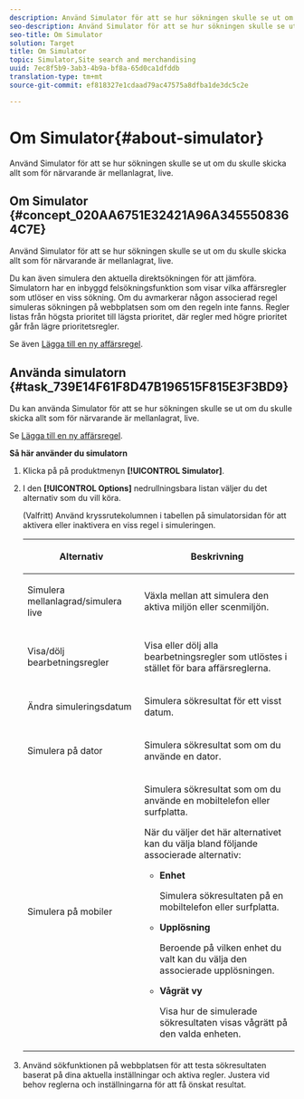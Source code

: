 ```yaml
---
description: Använd Simulator för att se hur sökningen skulle se ut om du skulle skicka allt som för närvarande är mellanlagrat, live.
seo-description: Använd Simulator för att se hur sökningen skulle se ut om du skulle skicka allt som för närvarande är mellanlagrat, live.
seo-title: Om Simulator
solution: Target
title: Om Simulator
topic: Simulator,Site search and merchandising
uuid: 7ec8f5b9-3ab3-4b9a-bf8a-65d0ca1dfddb
translation-type: tm+mt
source-git-commit: ef818327e1cdaad79ac47575a8dfba1de3dc5c2e

---
```



# Om Simulator{#about-simulator}

Använd Simulator för att se hur sökningen skulle se ut om du skulle skicka allt som för närvarande är mellanlagrat, live.

## Om Simulator {#concept_020AA6751E32421A96A3455508364C7E}

Använd Simulator för att se hur sökningen skulle se ut om du skulle skicka allt som för närvarande är mellanlagrat, live.

Du kan även simulera den aktuella direktsökningen för att jämföra. Simulatorn har en inbyggd felsökningsfunktion som visar vilka affärsregler som utlöser en viss sökning. Om du avmarkerar någon associerad regel simuleras sökningen på webbplatsen som om den regeln inte fanns. Regler listas från högsta prioritet till lägsta prioritet, där regler med högre prioritet går från lägre prioritetsregler.

Se även [Lägga till en ny affärsregel](c-about-rules-menu/c-about-business-rules.md#task_BD3B31ED48BB4B1B8F1DCD3BFA2528E7).

## Använda simulatorn {#task_739E14F61F8D47B196515F815E3F3BD9}

Du kan använda Simulator för att se hur sökningen skulle se ut om du skulle skicka allt som för närvarande är mellanlagrat, live.

Se [Lägga till en ny affärsregel](c-about-rules-menu/c-about-business-rules.md#task_BD3B31ED48BB4B1B8F1DCD3BFA2528E7).

**Så här använder du simulatorn**

1. Klicka på på produktmenyn **[!UICONTROL Simulator]**.
1. I den **[!UICONTROL Options]** nedrullningsbara listan väljer du det alternativ som du vill köra.

   <!-- 
   
   r_simulator_page_options.xml
   
   -->

   (Valfritt) Använd kryssrutekolumnen i tabellen på simulatorsidan för att aktivera eller inaktivera en viss regel i simuleringen.

   <table> 
    <thead> 
      <tr> 
      <th colname="col1" class="entry"> <p>Alternativ </p> </th> 
      <th colname="col2" class="entry"> <p>Beskrivning </p> </th> 
      </tr> 
    </thead>
    <tbody> 
      <tr> 
      <td colname="col1"> <p>Simulera mellanlagrad/simulera live </p> </td> 
      <td colname="col2"> <p>Växla mellan att simulera den aktiva miljön eller scenmiljön. </p> </td> 
      </tr> 
      <tr> 
      <td colname="col1"> <p>Visa/dölj bearbetningsregler </p> </td> 
      <td colname="col2"> <p>Visa eller dölj alla bearbetningsregler som utlöstes i stället för bara affärsreglerna. </p> </td> 
      </tr> 
      <tr> 
      <td colname="col1"> <p>Ändra simuleringsdatum </p> </td> 
      <td colname="col2"> <p>Simulera sökresultat för ett visst datum. </p> </td> 
      </tr> 
      <tr> 
      <td colname="col1"> <p>Simulera på dator </p> </td> 
      <td colname="col2"> <p>Simulera sökresultat som om du använde en dator. </p> </td> 
      </tr> 
      <tr> 
      <td colname="col1"> <p>Simulera på mobiler </p> </td> 
      <td colname="col2"> <p>Simulera sökresultat som om du använde en mobiltelefon eller surfplatta. </p> <p>När du väljer det här alternativet kan du välja bland följande associerade alternativ: </p> 
        <ul id="ul_2A9901418212486A8EE67A78CB99CBE4"> 
        <li id="li_B210E954DF0D44C397718112C72C2103"> <b>Enhet</b> <p>Simulera sökresultaten på en mobiltelefon eller surfplatta. </p> </li> 
        <li id="li_90B64EAA0B57446A90CE22172E703594"> <b>Upplösning</b> <p>Beroende på vilken enhet du valt kan du välja den associerade upplösningen. </p> </li> 
        <li id="li_042AF9FA3FA846EDB48F7296DB361515"> <b>Vågrät vy</b> <p>Visa hur de simulerade sökresultaten visas vågrätt på den valda enheten. </p> </li> 
        </ul> </td> 
      </tr> 
    </tbody> 
    </table>

1. Använd sökfunktionen på webbplatsen för att testa sökresultaten baserat på dina aktuella inställningar och aktiva regler. Justera vid behov reglerna och inställningarna för att få önskat resultat.
